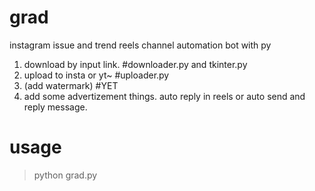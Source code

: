 # grad

instagram issue and trend reels channel automation bot with py


1. download by input link. #downloader.py and tkinter.py
2. upload to insta or yt~  #uploader.py
3. (add watermark)         #YET
4. add some advertizement things. auto reply in reels or auto send and reply message.


# usage

> python grad.py


